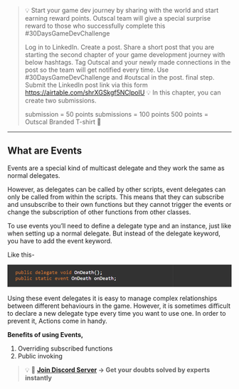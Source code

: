 >💡 Start your game dev journey by sharing with the world and start earning reward points. Outscal team will give a special surprise reward to those who successfully complete this #30DaysGameDevChallenge
>
>Log in to LinkedIn.
Create a post.
Share a short post that you are starting the second chapter of your game development journey with below hashtags.
Tag Outscal and your newly made connections in the post so the team will get notified every time. Use #30DaysGameDevChallenge and #outscal in the post. final step. Submit the LinkedIn post link via this form https://airtable.com/shrXGSkgf5NClpoIU
💡 In this chapter, you can create two submissions.
>
>submission = 50 points
submissions = 100 points
500 points = Outscal Branded T-shirt 👕
>
---
## What are Events
Events are a special kind of multicast delegate and they work the same as normal delegates.

However, as delegates can be called by other scripts, event delegates can only be called from within the scripts. This means that they can subscribe and unsubscribe to their own functions but they cannot trigger the events or change the subscription of other functions from other classes.

To use events you’ll need to define a delegate type and an instance, just like when setting up a normal delegate. But instead of the delegate keyword, you have to add the event keyword.

Like this-

![Alt](Images/E1.png "Declaring Event")

Using these event delegates it is easy to manage complex relationships between different behaviours in the game.
However, it is sometimes difficult to declare a new delegate type every time you want to use one.
In order to prevent it, Actions come in handy.

**Benefits of using Events,**

1. Overriding subscribed functions
2. Public invoking

>💡 🚀 **[Join Discord Server](https://discord.gg/J5zDscnzms) → Get your doubts solved by experts instantly**
